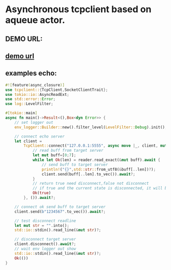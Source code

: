 # Asynchronous tcpclient based on aqueue actor.

## DEMO URL:
## [demo url][https://github.com/luyikk/tcp_server/tree/master/examples]

## examples echo:
```rust
#![feature(async_closure)]
use tcpclient::{TcpClient,SocketClientTrait};
use tokio::io::AsyncReadExt;
use std::error::Error;
use log::LevelFilter;

#[tokio::main]
async fn main()->Result<(),Box<dyn Error>> {
    // set logger out
    env_logger::Builder::new().filter_level(LevelFilter::Debug).init();

    // connect echo server
    let client =
        TcpClient::connect("127.0.0.1:5555", async move |_, client, mut reader| {
            // read buff from target server
            let mut buff=[0;7];
            while let Ok(len) = reader.read_exact(&mut buff).await {
                // send buff to target server
                println!("{}",std::str::from_utf8(&buff[..len])?);
                client.send(buff[..len].to_vec()).await?;
            }
            // return true need disconnect,false not disconnect
            // if true and the current state is disconnected, it will be ignored.
            Ok(true)
        }, ()).await?;

    // connect ok send buff to target server
    client.send(b"1234567".to_vec()).await?;

    // test disconnect readline 
    let mut str = "".into();
    std::io::stdin().read_line(&mut str)?;

    // disconnect target server
    client.disconnect().await?;
    // wait env logger out show
    std::io::stdin().read_line(&mut str)?;
    Ok(())
}
```


[https://github.com/luyikk/tcp_server/tree/master/examples]: https://github.com/luyikk/tcp_server/tree/master/examples